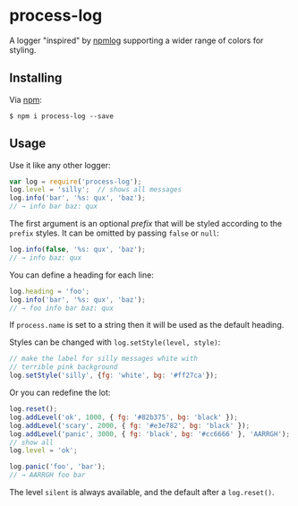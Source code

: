 # process-log
A logger "inspired" by [npmlog] supporting a wider range of colors for styling.

## Installing
Via [npm]:
```
$ npm i process-log --save
```

## Usage
Use it like any other logger:
```javascript
var log = require('process-log');
log.level = 'silly';  // shows all messages
log.info('bar', '%s: qux', 'baz');
// → info bar baz: qux
```

The first argument is an optional *prefix* that will be styled according to the `prefix` styles. It can be omitted by passing `false` or `null`:
```javascript
log.info(false, '%s: qux', 'baz');
// → info baz: qux
```

You can define a heading for each line:
```javascript
log.heading = 'foo';
log.info('bar', '%s: qux', 'baz');
// → foo info bar baz: qux
```

If `process.name` is set to a string then it will be used as the default heading.

Styles can be changed with `log.setStyle(level, style)`:
```javascript
// make the label for silly messages white with
// terrible pink background
log.setStyle('silly', {fg: 'white', bg: '#ff27ca'});
```

Or you can redefine the lot:
```javascript
log.reset();
log.addLevel('ok', 1000, { fg: '#82b375', bg: 'black' });
log.addLevel('scary', 2000, { fg: '#e3e782', bg: 'black' });
log.addLevel('panic', 3000, { fg: 'black', bg: '#cc6666' }, 'AARRGH');
// show all
log.level = 'ok';

log.panic('foo', 'bar');
// → AARRGH foo bar
```

The level `silent` is always available, and the default after a `log.reset()`.

[npmlog]: https://github.com/npm/npmlog "The logger that npm uses"
[npm]: https://www.npmjs.org/
